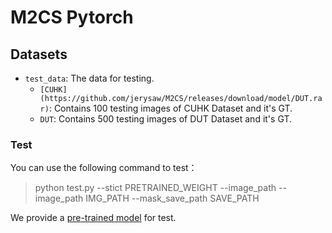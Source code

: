 # M2CS Pytorch

## Datasets
- `test_data`: The data for testing.
  - `[CUHK](https://github.com/jerysaw/M2CS/releases/download/model/DUT.rar)`: Contains 100 testing images of CUHK Dataset and it's GT.
  - `DUT`: Contains 500 testing images of DUT Dataset and it's GT.

### Test
You can use the following command to test：
> python test.py --stict PRETRAINED_WEIGHT --image_path --image_path IMG_PATH --mask_save_path SAVE_PATH

We provide a [pre-trained model](https://github.com/jerysaw/M2CS/releases/download/model/generator_pretrained.rar) for test.
